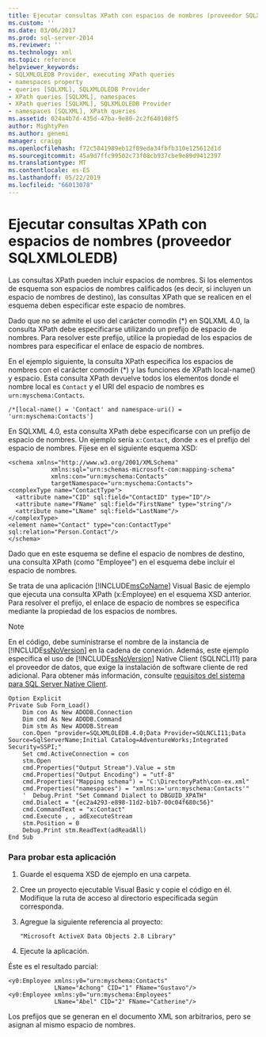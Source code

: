 ```yaml
---
title: Ejecutar consultas XPath con espacios de nombres (proveedor SQLXMLOLEDB) | Microsoft Docs
ms.custom: ''
ms.date: 03/06/2017
ms.prod: sql-server-2014
ms.reviewer: ''
ms.technology: xml
ms.topic: reference
helpviewer_keywords:
- SQLXMLOLEDB Provider, executing XPath queries
- namespaces property
- queries [SQLXML], SQLXMLOLEDB Provider
- XPath queries [SQLXML], namespaces
- XPath queries [SQLXML], SQLXMLOLEDB Provider
- namespaces [SQLXML], XPath queries
ms.assetid: 024a4b7d-435d-47ba-9e80-2c2f640108f5
author: MightyPen
ms.author: genemi
manager: craigg
ms.openlocfilehash: f72c5841989eb12f89eda34fbfb310e125612d1d
ms.sourcegitcommit: 45a9d7ffc99502c73f08cb937cbe9e89d9412397
ms.translationtype: MT
ms.contentlocale: es-ES
ms.lasthandoff: 05/22/2019
ms.locfileid: "66013078"
---
```

# <a name="executing-xpath-queries-with-namespaces-sqlxmloledb-provider"></a>Ejecutar consultas XPath con espacios de nombres (proveedor SQLXMLOLEDB)
  Las consultas XPath pueden incluir espacios de nombres. Si los elementos de esquema son espacios de nombres calificados (es decir, si incluyen un espacio de nombres de destino), las consultas XPath que se realicen en el esquema deben especificar este espacio de nombres.  
  
 Dado que no se admite el uso del carácter comodín (*) en SQLXML 4.0, la consulta XPath debe especificarse utilizando un prefijo de espacio de nombres. Para resolver este prefijo, utilice la propiedad de los espacios de nombres para especificar el enlace de espacio de nombres.  
  
 En el ejemplo siguiente, la consulta XPath especifica los espacios de nombres con el carácter comodín (\*) y las funciones de XPath local-name() y espacio. Esta consulta XPath devuelve todos los elementos donde el nombre local es `Contact` y el URI del espacio de nombres es `urn:myschema:Contacts`.  
  
```  
/*[local-name() = 'Contact' and namespace-uri() = 'urn:myschema:Contacts']  
```  
  
 En SQLXML 4.0, esta consulta XPath debe especificarse con un prefijo de espacio de nombres. Un ejemplo sería `x:Contact`, donde `x` es el prefijo del espacio de nombres. Fíjese en el siguiente esquema XSD:  
  
```  
<schema xmlns="http://www.w3.org/2001/XMLSchema"  
            xmlns:sql="urn:schemas-microsoft-com:mapping-schema"  
            xmlns:con="urn:myschema:Contacts"  
            targetNamespace="urn:myschema:Contacts">  
<complexType name="ContactType">  
  <attribute name="CID" sql:field="ContactID" type="ID"/>  
  <attribute name="FName" sql:field="FirstName" type="string"/>  
  <attribute name="LName" sql:field="LastName"/>   
</complexType>  
<element name="Contact" type="con:ContactType" sql:relation="Person.Contact"/>  
</schema>  
```  
  
 Dado que en este esquema se define el espacio de nombres de destino, una consulta XPath (como "Employee") en el esquema debe incluir el espacio de nombres.  
  
 Se trata de una aplicación [!INCLUDE[msCoName](../../../includes/msconame-md.md)] Visual Basic de ejemplo que ejecuta una consulta XPath (x:Employee) en el esquema XSD anterior. Para resolver el prefijo, el enlace de espacio de nombres se especifica mediante la propiedad de los espacios de nombres.  
  
> [!NOTE]  
>  En el código, debe suministrarse el nombre de la instancia de [!INCLUDE[ssNoVersion](../../../includes/ssnoversion-md.md)] en la cadena de conexión. Además, este ejemplo especifica el uso de [!INCLUDE[ssNoVersion](../../../includes/ssnoversion-md.md)] Native Client (SQLNCLI11) para el proveedor de datos, que exige la instalación de software cliente de red adicional. Para obtener más información, consulte [requisitos del sistema para SQL Server Native Client](../../native-client/system-requirements-for-sql-server-native-client.md).  
  
```  
Option Explicit  
Private Sub Form_Load()  
    Dim con As New ADODB.Connection  
    Dim cmd As New ADODB.Command  
    Dim stm As New ADODB.Stream  
    con.Open "provider=SQLXMLOLEDB.4.0;Data Provider=SQLNCLI11;Data Source=SqlServerName;Initial Catalog=AdventureWorks;Integrated Security=SSPI;"  
    Set cmd.ActiveConnection = con  
    stm.Open  
    cmd.Properties("Output Stream").Value = stm  
    cmd.Properties("Output Encoding") = "utf-8"  
    cmd.Properties("Mapping schema") = "C:\DirectoryPath\con-ex.xml"  
    cmd.Properties("namespaces") = "xmlns:x='urn:myschema:Contacts'"  
    '  Debug.Print "Set Command Dialect to DBGUID_XPATH"  
    cmd.Dialect = "{ec2a4293-e898-11d2-b1b7-00c04f680c56}"  
    cmd.CommandText = "x:Contact"  
    cmd.Execute , , adExecuteStream   
    stm.Position = 0  
    Debug.Print stm.ReadText(adReadAll)  
End Sub  
```  
  
### <a name="to-test-this-application"></a>Para probar esta aplicación  
  
1.  Guarde el esquema XSD de ejemplo en una carpeta.  
  
2.  Cree un proyecto ejecutable Visual Basic y copie el código en él. Modifique la ruta de acceso al directorio especificada según corresponda.  
  
3.  Agregue la siguiente referencia al proyecto:  
  
    ```  
    "Microsoft ActiveX Data Objects 2.8 Library"  
    ```  
  
4.  Ejecute la aplicación.  
  
 Éste es el resultado parcial:  
  
```  
<y0:Employee xmlns:y0="urn:myschema:Contacts"   
             LName="Achong" CID="1" FName="Gustavo"/>  
<y0:Employee xmlns:y0="urn:myschema:Employees"   
             LName="Abel" CID="2" FName="Catherine"/>  
```  
  
 Los prefijos que se generan en el documento XML son arbitrarios, pero se asignan al mismo espacio de nombres.  
  
  
